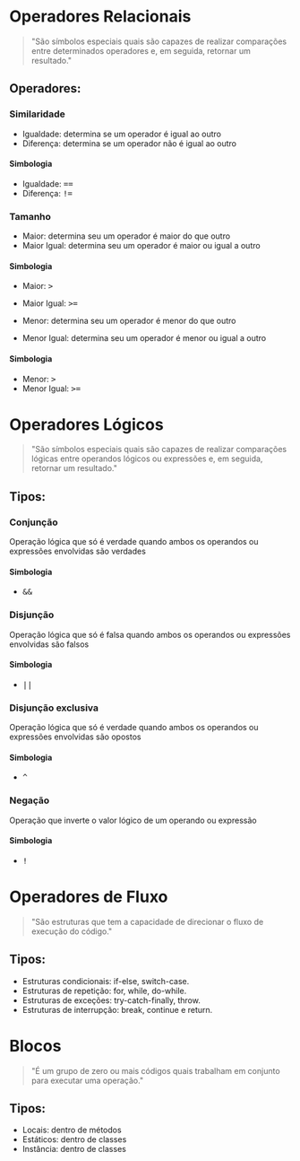 # Operadores Relacionais

> "São símbolos especiais quais são capazes de realizar comparações entre determinados operadores e, em seguida, retornar um resultado."

## Operadores:

### Similaridade

- Igualdade: determina se um operador é igual ao outro
- Diferença: determina se um operador não é igual ao outro

#### Simbologia

- Igualdade: <kbd> == </kbd>
- Diferença: <kbd> != </kbd>

### Tamanho

- Maior: determina seu um operador é maior do que outro
- Maior Igual: determina seu um operador é maior ou igual a outro

#### Simbologia

- Maior: <kbd> > </kbd>
- Maior Igual: <kbd> >= </kbd>

- Menor: determina seu um operador é menor do que outro
- Menor Igual: determina seu um operador é menor ou igual a outro

#### Simbologia

- Menor: <kbd> > </kbd>
- Menor Igual: <kbd> >= </kbd>

# Operadores Lógicos

> "São símbolos especiais quais são capazes de realizar comparações lógicas entre operandos lógicos ou expressões e, em seguida, retornar um resultado."

## Tipos:

### Conjunção

Operação lógica que só é verdade quando ambos os operandos ou expressões envolvidas são verdades

#### Simbologia

- <kbd> && </kbd>

### Disjunção

Operação lógica que só é falsa quando ambos os operandos ou expressões envolvidas são falsos

#### Simbologia

- <kbd> || </kbd>

### Disjunção exclusiva

Operação lógica que só é verdade quando ambos os operandos ou expressões envolvidas são opostos

#### Simbologia

- <kbd> ^ </kbd>

### Negação

Operação que inverte o valor lógico de um operando ou expressão

#### Simbologia

- <kbd> ! </kbd>

# Operadores de Fluxo

> "São estruturas que tem a capacidade de direcionar o fluxo de execução do código."

## Tipos:

- Estruturas condicionais: if-else, switch-case.
- Estruturas de repetição: for, while, do-while.
- Estruturas de exceções: try-catch-finally, throw.
- Estruturas de interrupção: break, continue e return.

# Blocos

> "É um grupo de zero ou mais códigos quais trabalham em conjunto para executar uma operação."

## Tipos:

- Locais: dentro de métodos
- Estáticos: dentro de classes
- Instância: dentro de classes

